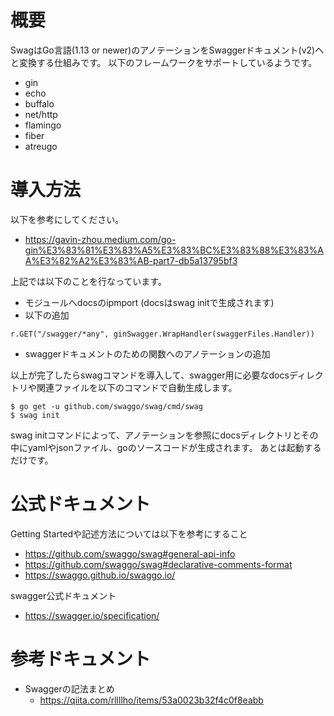 # 概要
SwagはGo言語(1.13 or newer)のアノテーションをSwaggerドキュメント(v2)ヘと変換する仕組みです。
以下のフレームワークをサポートしているようです。
- gin
- echo
- buffalo
- net/http
- flamingo
- fiber
- atreugo

# 導入方法
以下を参考にしてください。
- https://gavin-zhou.medium.com/go-gin%E3%83%81%E3%83%A5%E3%83%BC%E3%83%88%E3%83%AA%E3%82%A2%E3%83%AB-part7-db5a13795bf3

上記では以下のことを行なっています。
- モジュールへdocsのipmport (docsはswag initで生成されます)
- 以下の追加
```
r.GET("/swagger/*any", ginSwagger.WrapHandler(swaggerFiles.Handler))
```
- swaggerドキュメントのための関数へのアノテーションの追加

以上が完了したらswagコマンドを導入して、swagger用に必要なdocsディレクトリや関連ファイルを以下のコマンドで自動生成します。
```
$ go get -u github.com/swaggo/swag/cmd/swag
$ swag init
```

swag initコマンドによって、アノテーションを参照にdocsディレクトリとその中にyamlやjsonファイル、goのソースコードが生成されます。
あとは起動するだけです。


# 公式ドキュメント
Getting Startedや記述方法については以下を参考にすること
- https://github.com/swaggo/swag#general-api-info
- https://github.com/swaggo/swag#declarative-comments-format
- https://swaggo.github.io/swaggo.io/

swagger公式ドキュメント
- https://swagger.io/specification/

# 参考ドキュメント
- Swaggerの記法まとめ
  - https://qiita.com/rllllho/items/53a0023b32f4c0f8eabb
